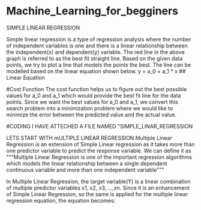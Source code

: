 # Machine_Learning_for_begginers

SIMPLE LINEAR REGRESSION      


Simple linear regression is a type of regression analysis where the number of independent variables is one and there is a linear relationship between the independent(x) and dependent(y) variable. The red line in the above graph is referred to as the best fit straight line. Based on the given data points, we try to plot a line that models the points the best. The line can be modelled based on the linear equation shown below.
y = a_0 + a_1 * x      ## Linear Equation



#Cost Function
The cost function helps us to figure out the best possible values for a_0 and a_1 which would provide the best fit line for the data points. Since we want the best values for a_0 and a_1, we convert this search problem into a minimization problem where we would like to minimize the error between the predicted value and the actual value.

#CODING
I HAVE ATTECHED A FILE NAMED "SIMPLE_LINAR_REGRESSION


LETS START WITH mULTIPLE LINEAR REGRESSION
Multiple Linear Regression is an extension of Simple Linear regression as it takes more than one predictor variable to predict the response variable. We can define it as """Multiple Linear Regression is one of the important regression algorithms which models the linear relationship between a single dependent continuous variable and more than one independent variable"""


In Multiple Linear Regression, the target variable(Y) is a linear combination of multiple predictor variables x1, x2, x3, ...,xn. Since it is an enhancement of Simple Linear Regression, so the same is applied for the multiple linear regression equation, the equation becomes:






